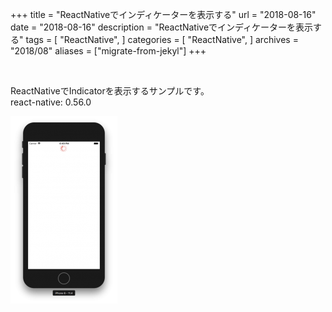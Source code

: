 +++
title = "ReactNativeでインディケーターを表示する"
url = "2018-08-16"
date = "2018-08-16"
description = "ReactNativeでインディケーターを表示する"
tags = [
    "ReactNative",
]
categories = [
  "ReactNative",
]
archives = "2018/08"
aliases = ["migrate-from-jekyl"]
+++

<br>

ReactNativeでIndicatorを表示するサンプルです。  
react-native: 0.56.0  

![alt](1.png)

<script src="https://gist.github.com/O-Junpei/2bef7698462c7567835821a417b66124.js"></script>
